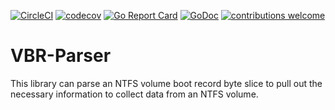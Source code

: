 [![CircleCI](https://circleci.com/gh/AlecRandazzo/VBR-Parser.svg?style=svg)](https://circleci.com/gh/AlecRandazzo/VBR-Parser) [![codecov](https://codecov.io/gh/AlecRandazzo/VBR-Parser/branch/master/graph/badge.svg)](https://codecov.io/gh/AlecRandazzo/VBR-Parser) [![Go Report Card](https://goreportcard.com/badge/github.com/AlecRandazzo/VBR-Parser)](https://goreportcard.com/report/github.com/AlecRandazzo/VBR-Parser) [![GoDoc](https://godoc.org/github.com/AlecRandazzo/VBR-Parser?status.png)](https://godoc.org/github.com/AlecRandazzo/VBR-Parser) [![contributions welcome](https://img.shields.io/badge/contributions-welcome-brightgreen.svg?style=flat)](https://github.com/AlecRandazzo/VBR-Parser/issues)

# VBR-Parser
This library can parse an NTFS volume boot record byte slice to pull out the necessary information to collect data from an NTFS volume.
